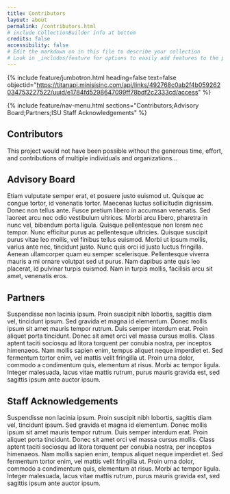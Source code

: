 ```yaml
---
title: Contributors
layout: about
permalink: /contributors.html
# include CollectionBuilder info at bottom
credits: false
accessibility: false
# Edit the markdown on in this file to describe your collection
# Look in _includes/feature for options to easily add features to the page
---
```


{% include feature/jumbotron.html heading=false text=false objectid="https://titanapi.minisisinc.com/api/links/492768c0ab2f4b059262034753227522/uuid/e1784fd5298647099ff78bdf2c2333cd/access" %} 

{% include feature/nav-menu.html sections="Contributors;Advisory Board;Partners;ISU Staff Acknowledgements" %}

## Contributors
This project would not have been possible without the generous time, effort, and contributions of multiple individuals and organizations...

## Advisory Board
Etiam vulputate semper erat, et posuere justo euismod ut. Quisque ac congue tortor, id venenatis tortor. Maecenas luctus sollicitudin dignissim. Donec non tellus ante. Fusce pretium libero in accumsan venenatis. Sed laoreet arcu nec odio vestibulum ultrices. Morbi arcu libero, pharetra in nunc vel, bibendum porta ligula. Quisque pellentesque non lorem nec tempor. Nunc efficitur purus ac pellentesque ultricies. Quisque suscipit purus vitae leo mollis, vel finibus tellus euismod. Morbi ut ipsum mollis, varius ante nec, tincidunt justo. Nunc quis orci id justo luctus fringilla. Aenean ullamcorper quam eu semper scelerisque. Pellentesque viverra mauris a mi ornare volutpat sed ut purus. Nam dapibus ante quis leo placerat, id pulvinar turpis euismod. Nam in turpis mollis, facilisis arcu sit amet, venenatis eros.

## Partners
Suspendisse non lacinia ipsum. Proin suscipit nibh lobortis, sagittis diam vel, tincidunt ipsum. Sed gravida et magna id elementum. Donec mollis ipsum sit amet mauris tempor rutrum. Duis semper interdum erat. Proin aliquet porta tincidunt. Donec sit amet orci vel massa cursus mollis. Class aptent taciti sociosqu ad litora torquent per conubia nostra, per inceptos himenaeos. Nam mollis sapien enim, tempus aliquet neque imperdiet et. Sed fermentum tortor enim, vel mattis velit fringilla ut. Proin urna dolor, commodo a condimentum quis, elementum at risus. Morbi ac tempor ligula. Integer malesuada, lacus vitae mattis rutrum, purus mauris gravida est, sed sagittis ipsum ante auctor ipsum.

## Staff Acknowledgements
Suspendisse non lacinia ipsum. Proin suscipit nibh lobortis, sagittis diam vel, tincidunt ipsum. Sed gravida et magna id elementum. Donec mollis ipsum sit amet mauris tempor rutrum. Duis semper interdum erat. Proin aliquet porta tincidunt. Donec sit amet orci vel massa cursus mollis. Class aptent taciti sociosqu ad litora torquent per conubia nostra, per inceptos himenaeos. Nam mollis sapien enim, tempus aliquet neque imperdiet et. Sed fermentum tortor enim, vel mattis velit fringilla ut. Proin urna dolor, commodo a condimentum quis, elementum at risus. Morbi ac tempor ligula. Integer malesuada, lacus vitae mattis rutrum, purus mauris gravida est, sed sagittis ipsum ante auctor ipsum.
